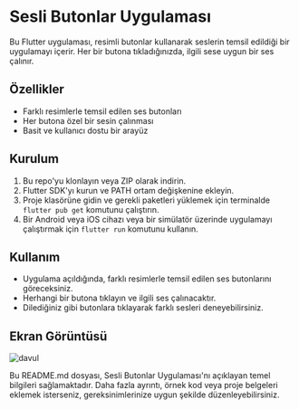# Sesli Butonlar Uygulaması

Bu Flutter uygulaması, resimli butonlar kullanarak seslerin temsil edildiği bir uygulamayı içerir. Her bir butona tıkladığınızda, ilgili sese uygun bir ses çalınır.

## Özellikler

- Farklı resimlerle temsil edilen ses butonları
- Her butona özel bir sesin çalınması
- Basit ve kullanıcı dostu bir arayüz

## Kurulum

1. Bu repo'yu klonlayın veya ZIP olarak indirin.
2. Flutter SDK'yı kurun ve PATH ortam değişkenine ekleyin.
3. Proje klasörüne gidin ve gerekli paketleri yüklemek için terminalde `flutter pub get` komutunu çalıştırın.
4. Bir Android veya iOS cihazı veya bir simülatör üzerinde uygulamayı çalıştırmak için `flutter run` komutunu kullanın.

## Kullanım

- Uygulama açıldığında, farklı resimlerle temsil edilen ses butonlarını göreceksiniz.
- Herhangi bir butona tıklayın ve ilgili ses çalınacaktır.
- Dilediğiniz gibi butonlara tıklayarak farklı sesleri deneyebilirsiniz.

## Ekran Görüntüsü
![davul](https://github.com/BaranBuketYildiz/Flutter-drupm-machine/assets/126967473/ca057305-d549-452f-bc61-72ac376c8f99)




Bu README.md dosyası, Sesli Butonlar Uygulaması'nı açıklayan temel bilgileri sağlamaktadır. Daha fazla ayrıntı, örnek kod veya proje belgeleri eklemek isterseniz, gereksinimlerinize uygun şekilde düzenleyebilirsiniz.
